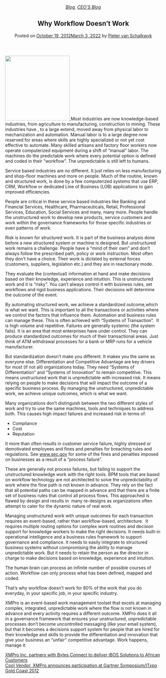 
<article class="post-1710 post type-post status-publish format-standard has-post-thumbnail hentry category-blog category-pieter-blog tag-bpm tag-intelligent-business-operations tag-operational-intelligence" id="post-1710">
<div class="article-inner">
<header class="entry-header">
<div class="entry-header-text entry-header-text-top text-center">
<h6 class="entry-category is-xsmall"><a href="https://xmpro.com/category/blog/" rel="category tag">Blog</a>, <a href="https://xmpro.com/category/blog/pieter-blog/" rel="category tag">CEO'S Blog</a></h6><h1 class="entry-title">Why Workflow Doesn’t Work</h1><div class="entry-divider is-divider small"></div>
<div class="entry-meta uppercase is-xsmall">
<span class="posted-on">Posted on <a href="https://xmpro.com/why-workflow-doesnt-work/" rel="bookmark"><time class="entry-date published" datetime="2012-10-19T12:49:09+00:00">October 19, 2012</time><time class="updated" datetime="2022-03-03T04:28:23+00:00">March 3, 2022</time></a></span> <span class="byline">by <span class="meta-author vcard"><a class="url fn n" href="https://xmpro.com/author/pietervs/">Pieter van Schalkwyk</a></span></span> </div>
</div>
</header>
<div class="entry-content single-page">
<p><a href="https://xmpro.com/wp-content/uploads/2012/10/iStock_000018659311XSmall.jpg"><img height="208" src="https://xmpro.com/wp-content/uploads/2012/10/iStock_000018659311XSmall.jpg" width="208"/>
</a>Most industries are now knowledge-based industries, from agriculture to manufacturing, construction to mining. These industries have , to a large extend, moved away from physical labor to mechanization and automation. Manual labor is to a large degree now reserved for areas where skills are highly specialized or not yet cost effective to automate. Many skilled artisans and factory floor workers now operate computerized equipment during a shift of “manual” labor. The machines do the predictable work where every potential option is defined and coded in their “workflow”. The unpredictable is still left to humans.</p>
<p>Service based industries are no different. It just relies on less manufacturing and shop-floor machines and more on people. Much of the routine, known and structured work, is done by a few computerized systems that use ERP, CRM, Workflow or dedicated Line of Business (LOB) applications to gain improved efficiencies.</p>
<p>People are critical in these service based industries like Banking and Financial Services, Healthcare, Pharmaceuticals, Retail, Professional Services, Education, Social Services and many, many more. People handle the unstructured work to develop new products, service customers and work within the governance frameworks for those specific industries or even patterns of work.</p>
<p>Risk is known for structured work. It is part of the business analysis done before a new structured system or machine is designed. But unstructured work remains a challenge. People have a “mind of their own” and don’t always follow the prescribed path, policy or work instruction. Most often they don’t have a choice. Their work is dictated by external forces (customers, suppliers, legislation etc.) and they are in reactionary mode.</p>
<p>They evaluate the (contextual) information at hand and make decisions based on their knowledge, experience and intuition. This is unstructured work and it is “risky”. You can’t always control it with business rules, set workflows and rigid business applications. Their decisions will determine the outcome of the event.</p>
<p>By automating structured work, we achieve a standardized outcome,which is what we want. This is important to all the transactions or activities where we control the factors that influence them. Automation and business rules can manage these. This is often achieved with “Systems of Transaction”.  It is high volume and repetitive. Failures are generally systemic (the system fails). It is an area that most enterprises have under control. They can produce standardized outcomes for much of their transactional areas. Just think of ATM withdrawal processes for a bank or MRP runs for a vehicle manufacturer.</p>
<p>But standardization doesn’t make you different. It makes you the same as everyone else. Differentiation and Competitive Advantage are key drivers for most (if not all) organizations today. They need “Systems of Differentiation” and “Systems of Innovation” to remain competitive. This means unstructured work that is unpredictable with increased risk. It means relying on people to make decisions that will impact the outcome of a specific business process. By managing the unstructured, unpredictable work, we achieve unique outcomes, which is what we want.</p>
<p>Many organizations don’t distinguish between the two different styles of work and try to use the same machines, tools and techniques to address both. This causes high impact failures and increased risk in terms of:</p>
<ul>
<li>Compliance</li>
<li>Cost</li>
<li>Reputation</li>
</ul>
<p>It more than often results in customer service failure, highly stressed or demotivated employees and fines and penalties for breaching rules and regulations. See <a href="https://www.sec.gov">www.sec.gov</a> for some of the fines and penalties imposed on businesses as a result of a “process failure”.</p>
<p>These are generally not process failures, but failing to support the unstructured knowledge work with the right tools. BPM tools that are based on workflow technology are not architected to solve the unpredictability of work where the flow path is not known in advance. They rely on the fact that all potential paths can be mapped in advance and that there are a finite set of business rules that control all process flows. This approached is flawed by design and results in  many re-designs as organizations often attempt to cater for the dynamic nature of real work.</p>
<p>Managing unstructured work with unique outcomes for each transaction requires an event-based, rather than workflow-based, architecture.  It requires multiple routing options for complex work routines and decision support for knowledge workers to make the right decisions. It needs built-in operational intelligence and a business rules framework to support governance and compliance. It needs to easily integrate to structured business systems without compromising the ability to manage unpredictable work. But it needs to retain the person as the director in charge to make decisions based on knowledge, experience and intuition.</p>
<p>The human brain can process an infinite number of possible courses of action. Workflow can only process what has been defined, mapped and coded.</p>
<p>That’s why workflow doesn’t work for 80% of the work that you do everyday, in your specific job, in your specific industry.</p>
<p>XMPro is an event-based work management toolset that excels at managing complex, integrated, unpredictable work where the flow is not known in advance and every activity requires a different outcome. XMPro does it all in a governance framework that ensures your unstructured, unpredictable processes don’t become uncontrolled messaging (like your email system), but that it becomes a decisions support system for people that are hired for their knowledge and skills to provide the differentiation and innovation that give your business an “unfair” competitive advantage. Work happens, manage it.</p>
<div class="blog-share text-center"><div class="is-divider medium"></div><div class="social-icons share-icons share-row relative"><a aria-label="Share on WhatsApp" class="icon button circle is-outline tooltip whatsapp show-for-medium" data-action="share/whatsapp/share" href="whatsapp://send?text=Why%20Workflow%20Doesn%E2%80%99t%20Work - https://xmpro.com/why-workflow-doesnt-work/" title="Share on WhatsApp"><i class="icon-whatsapp"></i></a><a aria-label="Share on Facebook" class="icon button circle is-outline tooltip facebook" data-label="Facebook" href="https://www.facebook.com/sharer.php?u=https://xmpro.com/why-workflow-doesnt-work/" onclick="window.open(this.href,this.title,'width=500,height=500,top=300px,left=300px'); return false;" rel="noopener nofollow" target="_blank" title="Share on Facebook"><i class="icon-facebook"></i></a><a aria-label="Share on Twitter" class="icon button circle is-outline tooltip twitter" href="https://twitter.com/share?url=https://xmpro.com/why-workflow-doesnt-work/" onclick="window.open(this.href,this.title,'width=500,height=500,top=300px,left=300px'); return false;" rel="noopener nofollow" target="_blank" title="Share on Twitter"><i class="icon-twitter"></i></a><a aria-label="Email to a Friend" class="icon button circle is-outline tooltip email" href="/cdn-cgi/l/email-protection#a897dbddcac2cdcbdc95ffc0d18d9a98ffc7dac3cec4c7df8d9a98ecc7cddbc68ded9a8d90988d9191dc8d9a98ffc7dac38ecac7ccd195ebc0cdcbc38d9a98dcc0c1db8d9a98c7dddc8d9be98d9a98c0dcdcd8db8d9be98d9aee8d9aeed0c5d8dac786cbc7c58d9aeedfc0d185dfc7dac3cec4c7df85ccc7cddbc6dc85dfc7dac38d9aee" rel="nofollow" title="Email to a Friend"><i class="icon-envelop"></i></a><a aria-label="Pin on Pinterest" class="icon button circle is-outline tooltip pinterest" href="https://pinterest.com/pin/create/button?url=https://xmpro.com/why-workflow-doesnt-work/&amp;media=https://xmpro.com/wp-content/uploads/2012/10/iBosMap.png&amp;description=Why%20Workflow%20Doesn%E2%80%99t%20Work" onclick="window.open(this.href,this.title,'width=500,height=500,top=300px,left=300px'); return false;" rel="noopener nofollow" target="_blank" title="Pin on Pinterest"><i class="icon-pinterest"></i></a><a aria-label="Share on LinkedIn" class="icon button circle is-outline tooltip linkedin" href="https://www.linkedin.com/shareArticle?mini=true&amp;url=https://xmpro.com/why-workflow-doesnt-work/&amp;title=Why%20Workflow%20Doesn%E2%80%99t%20Work" onclick="window.open(this.href,this.title,'width=500,height=500,top=300px,left=300px'); return false;" rel="noopener nofollow" target="_blank" title="Share on LinkedIn"><i class="icon-linkedin"></i></a></div></div></div>
<nav class="navigation-post" id="nav-below" role="navigation">
<div class="flex-row next-prev-nav bt bb">
<div class="flex-col flex-grow nav-prev text-left">
<div class="nav-previous"><a href="https://xmpro.com/xmpro-inc-partners-with-bytes-connect-to-deliver-ibos-solutions-to-african-customers/" rel="prev"><span class="hide-for-small"><i class="icon-angle-left"></i></span> XMPro Inc. partners with Bytes Connect to deliver iBOS Solutions to African Customers</a></div>
</div>
<div class="flex-col flex-grow nav-next text-right">
<div class="nav-next"><a href="https://xmpro.com/cool-vendor-xmpro-announces-participation-at-gartner-symposiumitxpo-gold-coast-2012/" rel="next">Cool Vendor, XMPro announces participation at Gartner Symposium/ITxpo Gold Coast 2012 <span class="hide-for-small"><i class="icon-angle-right"></i></span></a></div> </div>
</div>
</nav>
</div>
</article>
<div class="comments-area" id="comments">
</div>
